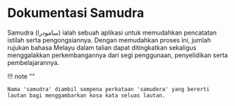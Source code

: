 # Dokumentasi Samudra

Samudra (سامودرا) ialah sebuah aplikasi untuk memudahkan pencatatan istilah serta pengongsiannya.
Dengan memudahkan proses ini, jumlah rujukan bahasa Melayu dalam talian dapat ditingkatkan sekaligus menggalakkan
perkembangannya dari segi penggunaan, penyelidikan serta pembelajarannya.

!!! note ""

    Nama 'samudra' diambil sempena perkataan 'samudera' yang bererti lautan bagi menggambarkan kosa kata seluas lautan.
